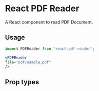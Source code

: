 # React PDF Reader
A React component to read PDF Document.


## Usage
```jsx
import PDFReader from "react-pdf-reader";
```

```jsx
<PDFReader 
file="pdf/sample.pdf"
/>
```

## Prop types
